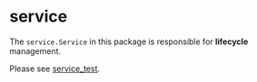 # service

The `service.Service` in this package is responsible for **lifecycle** management.

Please see [service_test](./service_test.go).
